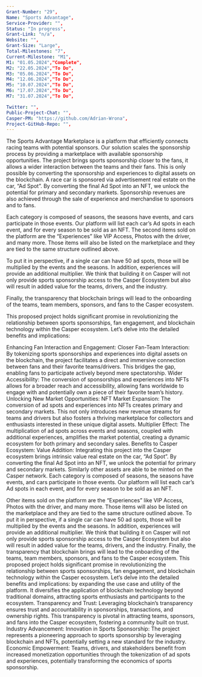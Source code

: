 ```yaml
---
Grant-Number: "29",
Name: "Sports Advantage",
Service-Provider: "",
Status: "In progress",
Grant-Link: "n/a",
Website: "",
Grant-Size: "Large",
Total-Milestones: "7",
Current-Milestone: "M1",
M1: "01.05.2024","Complete",
M2: "22.05.2024","To Do",
M3: "05.06.2024","To Do",
M4: "12.06.2024","To Do",
M5: "10.07.2024","To Do",
M6: "17.07.2024","To Do",
M7: "31.07.2024","To Do",

Twitter: "",
Public-Project-Chat: "",
Casper-PM: "https://github.com/Adrian-Wrona",
Project-GitHub-Repo: "",
---
```

<!--lang:en--> 

The Sports Advantage Marketplace is a platform that efficiently connects racing teams with potential
sponsors. Our solution scales the sponsorship process by providing a marketplace with available
sponsorship opportunities.
The project brings sports sponsorship closer to the fans, it allows a wider interaction between the teams
and their fans. This is only possible by converting the sponsorship and experiences to digital assets on
the blockchain. A race car is sponsored via advertisement real estate on the car, “Ad Spot”. By
converting the final Ad Spot into an NFT, we unlock the potential for primary and secondary markets.
Sponsorship revenues are also achieved through the sale of experience and merchandise to sponsors
and to fans.


Each category is composed of seasons, the seasons have events, and cars participate in those events.
Our platform will list each car’s Ad spots in each event, and for every season to be sold as an NFT. The
second items sold on the platform are the “Experiences” like VIP Access, Photos with the driver, and
many more. Those items will also be listed on the marketplace and they are tied to the same structure
outlined above.

To put it in perspective, if a single car can have 50 ad spots, those will be multiplied by the events and
the seasons. In addition, experiences will provide an additional multiplier.
We think that building it on Casper will not only provide sports sponsorship access to the Casper
Ecosystem but also will result in added value for the teams, drivers, and the industry.

Finally, the transparency that blockchain brings will lead to the onboarding of the teams, team members,
sponsors, and fans to the Casper ecosystem.

This proposed project holds significant promise in revolutionizing the relationship between sports
sponsorships, fan engagement, and blockchain technology within the Casper ecosystem. Let’s delve
into the detailed benefits and implications:

Enhancing Fan Interaction and Engagement:
Closer Fan-Team Interaction: By tokenizing sports sponsorships and experiences into digital assets on
the blockchain, the project facilitates a direct and immersive connection between fans and their favorite
teams/drivers. This bridges the gap, enabling fans to participate actively beyond mere spectatorship.
Wider Accessibility: The conversion of sponsorships and experiences into NFTs allows for a broader
reach and accessibility, allowing fans worldwide to engage with and potentially own a piece of their
favorite team’s history.
Unlocking New Market Opportunities:
NFT Market Expansion: The conversion of ad spots and experiences into NFTs creates primary and
secondary markets. This not only introduces new revenue streams for teams and drivers but also
fosters a thriving marketplace for collectors and enthusiasts interested in these unique digital assets.
Multiplier Effect: The multiplication of ad spots across events and seasons, coupled with additional
experiences, amplifies the market potential, creating a dynamic ecosystem for both primary and
secondary sales.
Benefits to Casper Ecosystem:
Value Addition: Integrating this project into the Casper ecosystem brings intrinsic value real estate on
the car, “Ad Spot”. By converting the final Ad Spot into an NFT, we unlock the potential for primary and
secondary markets. Similarly other assets are able to be minted on the Casper network.
Each category is composed of seasons, the seasons have events, and cars participate in those events.
Our platform will list each car’s Ad spots in each event, and for every season to be sold as an NFT.


Other items sold on the platform are the “Experiences” like VIP Access, Photos with the driver, and
many more. Those items will also be listed on the marketplace and they are tied to the same structure
outlined above.
To put it in perspective, if a single car can have 50 ad spots, those will be multiplied by the events and
the seasons. In addition, experiences will provide an additional multiplier.
We think that building it on Casper will not only provide sports sponsorship access to the Casper
Ecosystem but also will result in added value for the teams, drivers, and the industry.
Finally, the transparency that blockchain brings will lead to the onboarding of the teams, team members,
sponsors, and fans to the Casper ecosystem.
This proposed project holds significant promise in revolutionizing the relationship between sports
sponsorships, fan engagement, and blockchain technology within the Casper ecosystem. Let’s delve
into the detailed benefits and implications:
by expanding the use case and utility of the platform. It diversifies the application of blockchain
technology beyond traditional domains, attracting sports enthusiasts and participants to the ecosystem.
Transparency and Trust: Leveraging blockchain’s transparency ensures trust and accountability in
sponsorships, transactions, and ownership rights. This transparency is pivotal in attracting teams,
sponsors, and fans into the Casper ecosystem, fostering a community built on trust.
Industry Advancement:
Innovation in Sports Sponsorship: The project represents a pioneering approach to sports sponsorship
by leveraging blockchain and NFTs, potentially setting a new standard for the industry.
Economic Empowerment: Teams, drivers, and stakeholders benefit from increased monetization
opportunities through the tokenization of ad spots and experiences, potentially transforming the
economics of sports sponsorship.


<!--lang:es--] 
<!--lang:de--] 
<!--lang:fr--] 
<!--lang:pl--] 
<!--lang:uk--] 
[!--lang:*-->  
